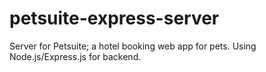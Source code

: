 # petsuite-express-server
Server for Petsuite; a hotel booking web app for pets.
Using Node.js/Express.js for backend.
